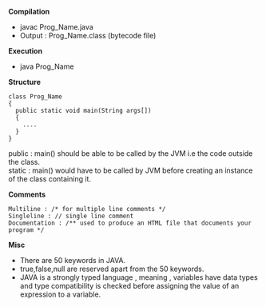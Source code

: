 **Compilation**
  
* javac Prog_Name.java  
* Output : Prog_Name.class (bytecode file)  
  
**Execution**
  
* java Prog_Name  

**Structure**
  
```
class Prog_Name
{
  public static void main(String args[]) 
  {
    ....
  }
}
```
public : main() should be able to be called by the JVM i.e the code outside the class.  
static : main() would have to be called by JVM before creating an instance of the class containing it.  
  
**Comments**
```  
Multiline : /* for multiple line comments */  
Singleline : // single line comment
Documentation : /** used to produce an HTML file that documents your program */
```
  
**Misc**
  
* There are 50 keywords in JAVA.  
* true,false,null are reserved apart from the 50 keywords.  
* JAVA is a strongly typed language , meaning , variables have data types and type compatibility is checked before assigning the value of an expression to a variable.  
  
  

  
